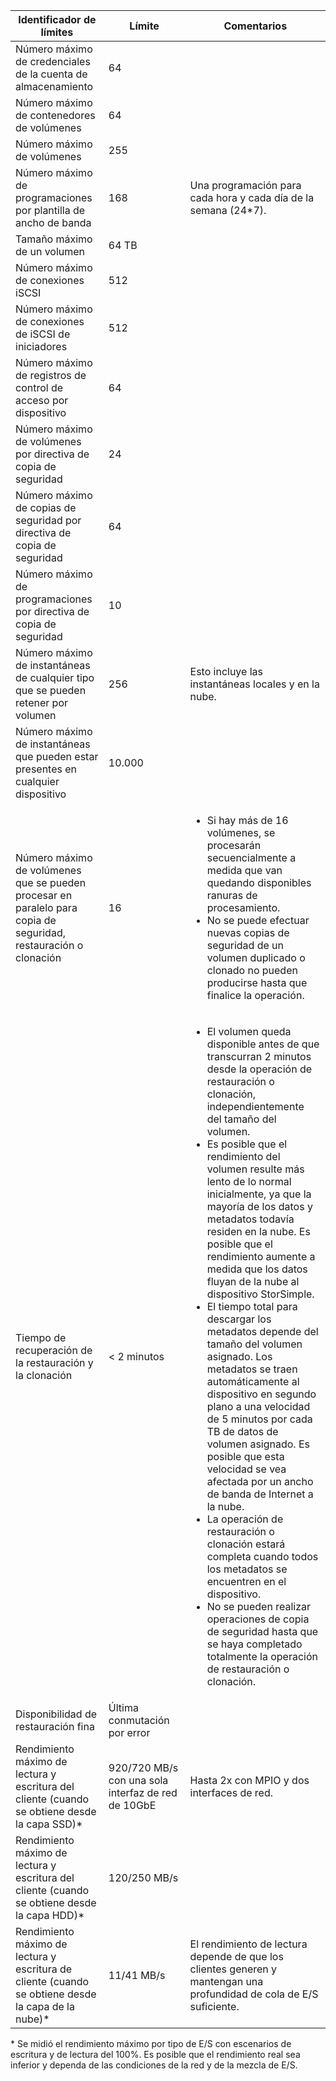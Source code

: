 <!--author=alkohli last changed: 9/17/15-->

| Identificador de límites | Límite | Comentarios |
|----------------- | ------|--------- |
| Número máximo de credenciales de la cuenta de almacenamiento | 64 | |
| Número máximo de contenedores de volúmenes | 64 | |
| Número máximo de volúmenes | 255 | |
| Número máximo de programaciones por plantilla de ancho de banda | 168 | Una programación para cada hora y cada día de la semana (24*7). |
| Tamaño máximo de un volumen | 64 TB | |
| Número máximo de conexiones iSCSI | 512 | |
| Número máximo de conexiones de iSCSI de iniciadores | 512 | |
| Número máximo de registros de control de acceso por dispositivo | 64 | |
| Número máximo de volúmenes por directiva de copia de seguridad | 24 | |
| Número máximo de copias de seguridad por directiva de copia de seguridad | 64 | |
| Número máximo de programaciones por directiva de copia de seguridad | 10 | |
| Número máximo de instantáneas de cualquier tipo que se pueden retener por volumen | 256 | Esto incluye las instantáneas locales y en la nube. |
| Número máximo de instantáneas que pueden estar presentes en cualquier dispositivo | 10\.000 | |
| Número máximo de volúmenes que se pueden procesar en paralelo para copia de seguridad, restauración o clonación | 16 |<ul><li>Si hay más de 16 volúmenes, se procesarán secuencialmente a medida que van quedando disponibles ranuras de procesamiento.</li><li>No se puede efectuar nuevas copias de seguridad de un volumen duplicado o clonado no pueden producirse hasta que finalice la operación.</li></ul>|
| Tiempo de recuperación de la restauración y la clonación | < 2 minutos | <ul><li>El volumen queda disponible antes de que transcurran 2 minutos desde la operación de restauración o clonación, independientemente del tamaño del volumen.</li><li>Es posible que el rendimiento del volumen resulte más lento de lo normal inicialmente, ya que la mayoría de los datos y metadatos todavía residen en la nube. Es posible que el rendimiento aumente a medida que los datos fluyan de la nube al dispositivo StorSimple.</li><li>El tiempo total para descargar los metadatos depende del tamaño del volumen asignado. Los metadatos se traen automáticamente al dispositivo en segundo plano a una velocidad de 5 minutos por cada TB de datos de volumen asignado. Es posible que esta velocidad se vea afectada por un ancho de banda de Internet a la nube.</li><li>La operación de restauración o clonación estará completa cuando todos los metadatos se encuentren en el dispositivo.</li><li>No se pueden realizar operaciones de copia de seguridad hasta que se haya completado totalmente la operación de restauración o clonación.|
| Disponibilidad de restauración fina | Última conmutación por error | |
| Rendimiento máximo de lectura y escritura del cliente (cuando se obtiene desde la capa SSD)* | 920/720 MB/s con una sola interfaz de red de 10GbE | Hasta 2x con MPIO y dos interfaces de red. |
| Rendimiento máximo de lectura y escritura del cliente (cuando se obtiene desde la capa HDD)* | 120/250 MB/s |
| Rendimiento máximo de lectura y escritura de cliente (cuando se obtiene desde la capa de la nube)* | 11/41 MB/s | El rendimiento de lectura depende de que los clientes generen y mantengan una profundidad de cola de E/S suficiente. |

&#42; Se midió el rendimiento máximo por tipo de E/S con escenarios de escritura y de lectura del 100%. Es posible que el rendimiento real sea inferior y dependa de las condiciones de la red y de la mezcla de E/S.

<!---HONumber=Oct15_HO3-->